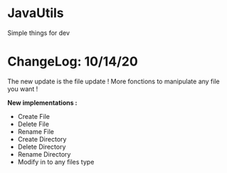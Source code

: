 # JavaUtils
Simple things for dev

# ChangeLog: 10/14/20

The new update is the file update ! More fonctions to manipulate any file you want !

**New implementations :**

- Create File
- Delete File
- Rename File
- Create Directory
- Delete Directory
- Rename Directory
- Modify in to any files type

